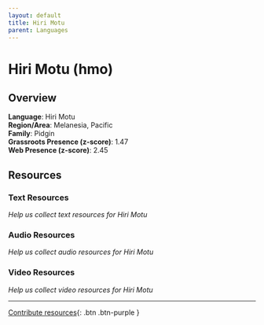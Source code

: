 ```yaml
---
layout: default
title: Hiri Motu
parent: Languages
---
```


# Hiri Motu (hmo)

## Overview

**Language**: Hiri Motu  
**Region/Area**: Melanesia, Pacific  
**Family**: Pidgin  
**Grassroots Presence (z-score)**: 1.47  
**Web Presence (z-score)**: 2.45  

## Resources

### Text Resources
*Help us collect text resources for Hiri Motu*

### Audio Resources
*Help us collect audio resources for Hiri Motu*

### Video Resources
*Help us collect video resources for Hiri Motu*

---

[Contribute resources](https://forms.office.com/e/1SfLJx3u1r){: .btn .btn-purple }
